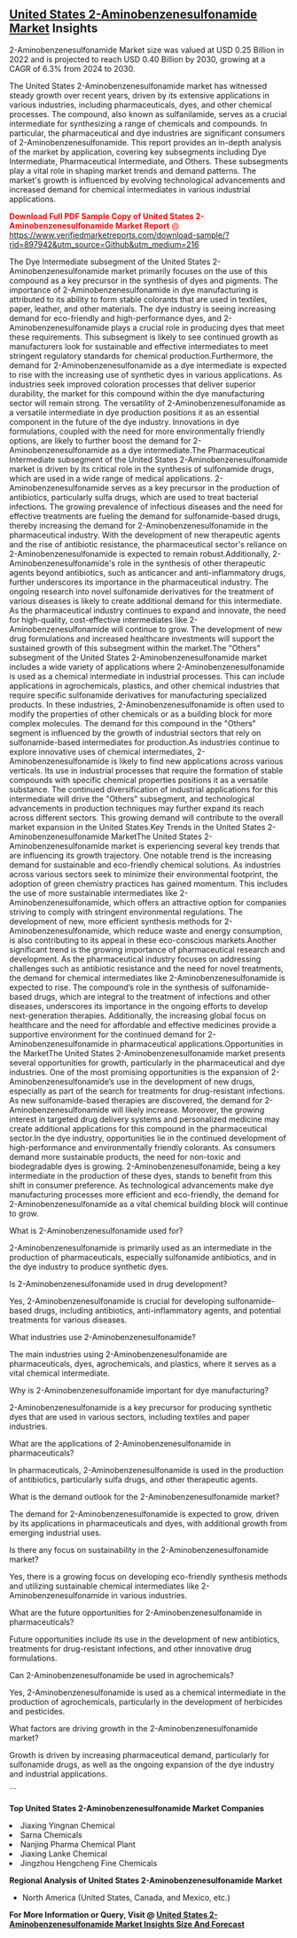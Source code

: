 <h2><a href="https://www.verifiedmarketreports.com/download-sample/?rid=897942&amp;utm_source=Github&amp;utm_medium=216" target="_blank">United States 2-Aminobenzenesulfonamide Market</a> Insights</h2><p>2-Aminobenzenesulfonamide Market size was valued at USD 0.25 Billion in 2022 and is projected to reach USD 0.40 Billion by 2030, growing at a CAGR of 6.3% from 2024 to 2030.</p><p><p>The United States 2-Aminobenzenesulfonamide market has witnessed steady growth over recent years, driven by its extensive applications in various industries, including pharmaceuticals, dyes, and other chemical processes. The compound, also known as sulfanilamide, serves as a crucial intermediate for synthesizing a range of chemicals and compounds. In particular, the pharmaceutical and dye industries are significant consumers of 2-Aminobenzenesulfonamide. This report provides an in-depth analysis of the market by application, covering key subsegments including Dye Intermediate, Pharmaceutical Intermediate, and Others. These subsegments play a vital role in shaping market trends and demand patterns. The market's growth is influenced by evolving technological advancements and increased demand for chemical intermediates in various industrial applications. <p><span class=""><span style="color: #ff0000;"><strong>Download Full PDF Sample Copy of United States 2-Aminobenzenesulfonamide Market Report</strong> @ </span><a href="https://www.verifiedmarketreports.com/download-sample/?rid=897942&amp;utm_source=Github&amp;utm_medium=216" target="_blank">https://www.verifiedmarketreports.com/download-sample/?rid=897942&amp;utm_source=Github&amp;utm_medium=216</a></span></p>The Dye Intermediate subsegment of the United States 2-Aminobenzenesulfonamide market primarily focuses on the use of this compound as a key precursor in the synthesis of dyes and pigments. The importance of 2-Aminobenzenesulfonamide in dye manufacturing is attributed to its ability to form stable colorants that are used in textiles, paper, leather, and other materials. The dye industry is seeing increasing demand for eco-friendly and high-performance dyes, and 2-Aminobenzenesulfonamide plays a crucial role in producing dyes that meet these requirements. This subsegment is likely to see continued growth as manufacturers look for sustainable and effective intermediates to meet stringent regulatory standards for chemical production.Furthermore, the demand for 2-Aminobenzenesulfonamide as a dye intermediate is expected to rise with the increasing use of synthetic dyes in various applications. As industries seek improved coloration processes that deliver superior durability, the market for this compound within the dye manufacturing sector will remain strong. The versatility of 2-Aminobenzenesulfonamide as a versatile intermediate in dye production positions it as an essential component in the future of the dye industry. Innovations in dye formulations, coupled with the need for more environmentally friendly options, are likely to further boost the demand for 2-Aminobenzenesulfonamide as a dye intermediate.The Pharmaceutical Intermediate subsegment of the United States 2-Aminobenzenesulfonamide market is driven by its critical role in the synthesis of sulfonamide drugs, which are used in a wide range of medical applications. 2-Aminobenzenesulfonamide serves as a key precursor in the production of antibiotics, particularly sulfa drugs, which are used to treat bacterial infections. The growing prevalence of infectious diseases and the need for effective treatments are fueling the demand for sulfonamide-based drugs, thereby increasing the demand for 2-Aminobenzenesulfonamide in the pharmaceutical industry. With the development of new therapeutic agents and the rise of antibiotic resistance, the pharmaceutical sector's reliance on 2-Aminobenzenesulfonamide is expected to remain robust.Additionally, 2-Aminobenzenesulfonamide's role in the synthesis of other therapeutic agents beyond antibiotics, such as anticancer and anti-inflammatory drugs, further underscores its importance in the pharmaceutical industry. The ongoing research into novel sulfonamide derivatives for the treatment of various diseases is likely to create additional demand for this intermediate. As the pharmaceutical industry continues to expand and innovate, the need for high-quality, cost-effective intermediates like 2-Aminobenzenesulfonamide will continue to grow. The development of new drug formulations and increased healthcare investments will support the sustained growth of this subsegment within the market.The "Others" subsegment of the United States 2-Aminobenzenesulfonamide market includes a wide variety of applications where 2-Aminobenzenesulfonamide is used as a chemical intermediate in industrial processes. This can include applications in agrochemicals, plastics, and other chemical industries that require specific sulfonamide derivatives for manufacturing specialized products. In these industries, 2-Aminobenzenesulfonamide is often used to modify the properties of other chemicals or as a building block for more complex molecules. The demand for this compound in the "Others" segment is influenced by the growth of industrial sectors that rely on sulfonamide-based intermediates for production.As industries continue to explore innovative uses of chemical intermediates, 2-Aminobenzenesulfonamide is likely to find new applications across various verticals. Its use in industrial processes that require the formation of stable compounds with specific chemical properties positions it as a versatile substance. The continued diversification of industrial applications for this intermediate will drive the "Others" subsegment, and technological advancements in production techniques may further expand its reach across different sectors. This growing demand will contribute to the overall market expansion in the United States.Key Trends in the United States 2-Aminobenzenesulfonamide MarketThe United States 2-Aminobenzenesulfonamide market is experiencing several key trends that are influencing its growth trajectory. One notable trend is the increasing demand for sustainable and eco-friendly chemical solutions. As industries across various sectors seek to minimize their environmental footprint, the adoption of green chemistry practices has gained momentum. This includes the use of more sustainable intermediates like 2-Aminobenzenesulfonamide, which offers an attractive option for companies striving to comply with stringent environmental regulations. The development of new, more efficient synthesis methods for 2-Aminobenzenesulfonamide, which reduce waste and energy consumption, is also contributing to its appeal in these eco-conscious markets.Another significant trend is the growing importance of pharmaceutical research and development. As the pharmaceutical industry focuses on addressing challenges such as antibiotic resistance and the need for novel treatments, the demand for chemical intermediates like 2-Aminobenzenesulfonamide is expected to rise. The compound’s role in the synthesis of sulfonamide-based drugs, which are integral to the treatment of infections and other diseases, underscores its importance in the ongoing efforts to develop next-generation therapies. Additionally, the increasing global focus on healthcare and the need for affordable and effective medicines provide a supportive environment for the continued demand for 2-Aminobenzenesulfonamide in pharmaceutical applications.Opportunities in the MarketThe United States 2-Aminobenzenesulfonamide market presents several opportunities for growth, particularly in the pharmaceutical and dye industries. One of the most promising opportunities is the expansion of 2-Aminobenzenesulfonamide’s use in the development of new drugs, especially as part of the search for treatments for drug-resistant infections. As new sulfonamide-based therapies are discovered, the demand for 2-Aminobenzenesulfonamide will likely increase. Moreover, the growing interest in targeted drug delivery systems and personalized medicine may create additional applications for this compound in the pharmaceutical sector.In the dye industry, opportunities lie in the continued development of high-performance and environmentally friendly colorants. As consumers demand more sustainable products, the need for non-toxic and biodegradable dyes is growing. 2-Aminobenzenesulfonamide, being a key intermediate in the production of these dyes, stands to benefit from this shift in consumer preference. As technological advancements make dye manufacturing processes more efficient and eco-friendly, the demand for 2-Aminobenzenesulfonamide as a vital chemical building block will continue to grow.<p>What is 2-Aminobenzenesulfonamide used for?</p><p>2-Aminobenzenesulfonamide is primarily used as an intermediate in the production of pharmaceuticals, especially sulfonamide antibiotics, and in the dye industry to produce synthetic dyes.</p><p>Is 2-Aminobenzenesulfonamide used in drug development?</p><p>Yes, 2-Aminobenzenesulfonamide is crucial for developing sulfonamide-based drugs, including antibiotics, anti-inflammatory agents, and potential treatments for various diseases.</p><p>What industries use 2-Aminobenzenesulfonamide?</p><p>The main industries using 2-Aminobenzenesulfonamide are pharmaceuticals, dyes, agrochemicals, and plastics, where it serves as a vital chemical intermediate.</p><p>Why is 2-Aminobenzenesulfonamide important for dye manufacturing?</p><p>2-Aminobenzenesulfonamide is a key precursor for producing synthetic dyes that are used in various sectors, including textiles and paper industries.</p><p>What are the applications of 2-Aminobenzenesulfonamide in pharmaceuticals?</p><p>In pharmaceuticals, 2-Aminobenzenesulfonamide is used in the production of antibiotics, particularly sulfa drugs, and other therapeutic agents.</p><p>What is the demand outlook for the 2-Aminobenzenesulfonamide market?</p><p>The demand for 2-Aminobenzenesulfonamide is expected to grow, driven by its applications in pharmaceuticals and dyes, with additional growth from emerging industrial uses.</p><p>Is there any focus on sustainability in the 2-Aminobenzenesulfonamide market?</p><p>Yes, there is a growing focus on developing eco-friendly synthesis methods and utilizing sustainable chemical intermediates like 2-Aminobenzenesulfonamide in various industries.</p><p>What are the future opportunities for 2-Aminobenzenesulfonamide in pharmaceuticals?</p><p>Future opportunities include its use in the development of new antibiotics, treatments for drug-resistant infections, and other innovative drug formulations.</p><p>Can 2-Aminobenzenesulfonamide be used in agrochemicals?</p><p>Yes, 2-Aminobenzenesulfonamide is used as a chemical intermediate in the production of agrochemicals, particularly in the development of herbicides and pesticides.</p><p>What factors are driving growth in the 2-Aminobenzenesulfonamide market?</p><p>Growth is driven by increasing pharmaceutical demand, particularly for sulfonamide drugs, as well as the ongoing expansion of the dye industry and industrial applications.</p>```</p><p><strong>Top United States 2-Aminobenzenesulfonamide Market Companies</strong></p><div data-test-id=""><p><li>Jiaxing Yingnan Chemical</li><li> Sarna Chemicals</li><li> Nanjing Pharma Chemical Plant</li><li> Jiaxing Lanke Chemical</li><li> Jingzhou Hengcheng Fine Chemicals</li></p><div><strong>Regional Analysis of&nbsp;United States 2-Aminobenzenesulfonamide Market</strong></div><ul><li dir="ltr"><p dir="ltr">North America&nbsp;(United States, Canada, and Mexico, etc.)</p></li></ul><p><strong>For More Information or Query, Visit @&nbsp;</strong><strong><a href="https://www.verifiedmarketreports.com/product/2-aminobenzenesulfonamide-market/?utm_source=Github&amp;utm_medium=216" target="_blank">United States 2-Aminobenzenesulfonamide Market Insights Size And Forecast</a></strong></p></div>
